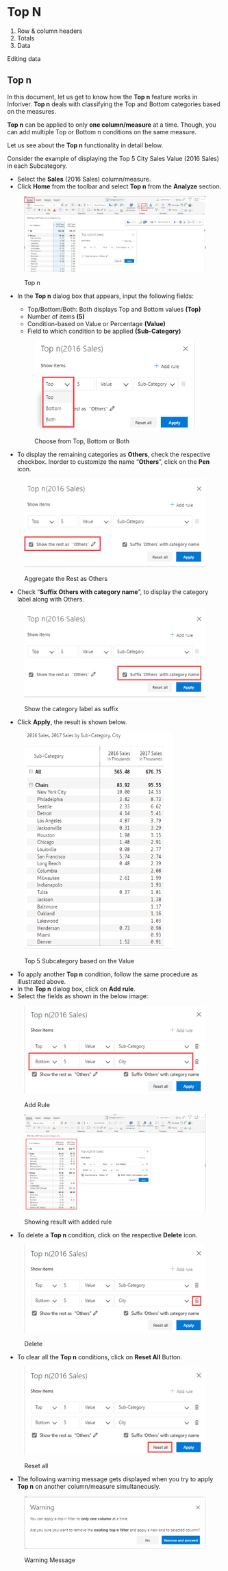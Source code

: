 # Top N

1. Row & column headers
2. Totals
3. Data

Editing data

## Top n

In this document, let us get to know how the **Top n** feature works in Inforiver. **Top n** deals with classifying the Top and Bottom categories based on the measures.&#x20;

**Top n** can be applied to only **one column/measure** at a time. Though, you can add multiple Top or Bottom n conditions on the same measure.

Let us see about the **Top n** functionality in detail below.

Consider the example of displaying the Top 5 City Sales Value (2016 Sales) in each Subcategory.

* Select the **Sales** (2016 Sales) column/measure.
* Click **Home** from the toolbar and select **Top n** from the **Analyze** section.

<figure><img src="../.gitbook/assets/TopN.png" alt=""><figcaption><p>Top n </p></figcaption></figure>

*   In the **Top n** dialog box that appears, input the following fields:

    * Top/Bottom/Both: Both displays Top and Bottom values **(Top)**
    * Number of items **(5)**
    * Condition-based on Value or Percentage **(Value)**
    * Field to which condition to be applied **(Sub-Category)**



    <figure><img src="../.gitbook/assets/Choose.png" alt=""><figcaption><p>Choose from Top, Bottom or Both</p></figcaption></figure>


* To display the remaining categories as **Others**, check the respective checkbox. Inorder to customize the name “**Others**”, click on the **Pen** icon.

<figure><img src="../.gitbook/assets/Others.png" alt=""><figcaption><p>Aggregate the Rest as Others</p></figcaption></figure>

* Check “**Suffix Others with category name**”, to display the category label along with Others.

<figure><img src="../.gitbook/assets/Suffix.png" alt=""><figcaption><p>Show the category label as suffix</p></figcaption></figure>

* Click **Apply**, the result is shown below.

<figure><img src="../.gitbook/assets/Top 5.png" alt=""><figcaption><p>Top 5 Subcategory based on the Value</p></figcaption></figure>

* To apply another **Top n** condition, follow the same procedure as illustrated above.
* In the **Top n** dialog box, click on **Add rule**.
* Select the fields as shown in the below image:

<figure><img src="../.gitbook/assets/Add Rule.png" alt=""><figcaption><p>Add Rule</p></figcaption></figure>

<figure><img src="../.gitbook/assets/Result (2).png" alt=""><figcaption><p>Showing result with added rule</p></figcaption></figure>

* To delete a **Top n** condition, click on the respective **Delete** icon.

<figure><img src="../.gitbook/assets/Delete.png" alt=""><figcaption><p>Delete</p></figcaption></figure>

* To clear all the **Top n** conditions, click on **Reset All** Button.

<figure><img src="../.gitbook/assets/Reset (1).png" alt=""><figcaption><p>Reset all</p></figcaption></figure>

* The following warning message gets displayed when you try to apply **Top n** on another column/measure simultaneously.

<figure><img src="../.gitbook/assets/warning.png" alt=""><figcaption><p>Warning Message</p></figcaption></figure>

